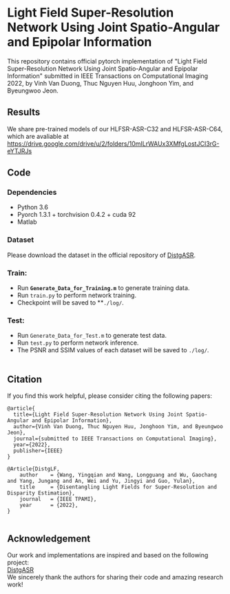 # Light Field Super-Resolution Network Using Joint Spatio-Angular and Epipolar Information
This repository contains official pytorch implementation of "Light Field Super-Resolution Network Using Joint Spatio-Angular and Epipolar Information" submitted in IEEE Transactions on Computational Imaging 2022, by Vinh Van Duong, Thuc Nguyen Huu, Jonghoon Yim, and Byeungwoo Jeon.

## Results
We share pre-trained models of our HLFSR-ASR-C32 and HLFSR-ASR-C64, which are avaliable at https://drive.google.com/drive/u/2/folders/10mILrWAUx3XMfgLostJCI3rG-eYTJRJs

## Code
### Dependencies
* Python 3.6
* Pyorch 1.3.1 + torchvision 0.4.2 + cuda 92
* Matlab

### Dataset
Please download the dataset in the official repository of [DistgASR](https://github.com/YingqianWang/DistgASR).

### Train:
* Run **`Generate_Data_for_Training.m`** to generate training data.
* Run `train.py` to perform network training.
* Checkpoint will be saved to **`./log/`.

### Test:
* Run `Generate_Data_for_Test.m` to generate test data.
* Run `test.py` to perform network inference.
* The PSNR and SSIM values of each dataset will be saved to `./log/`.
<br><br>

## Citation
If you find this work helpful, please consider citing the following papers:<br> 
```Citation
@article{
  title={Light Field Super-Resolution Network Using Joint Spatio-Angular and Epipolar Information},
  author={Vinh Van Duong, Thuc Nguyen Huu, Jonghoon Yim, and Byeungwoo Jeon},
  journal={submitted to IEEE Transactions on Computational Imaging},
  year={2022},
  publisher={IEEE}
}
```
```Citation
@Article{DistgLF,
    author    = {Wang, Yingqian and Wang, Longguang and Wu, Gaochang and Yang, Jungang and An, Wei and Yu, Jingyi and Guo, Yulan},
    title     = {Disentangling Light Fields for Super-Resolution and Disparity Estimation},
    journal   = {IEEE TPAMI}, 
    year      = {2022},   
}


```
## Acknowledgement
Our work and implementations are inspired and based on the following project: <br> 
[DistgASR](https://github.com/YingqianWang/DistgASR)<br> 
We sincerely thank the authors for sharing their code and amazing research work!
